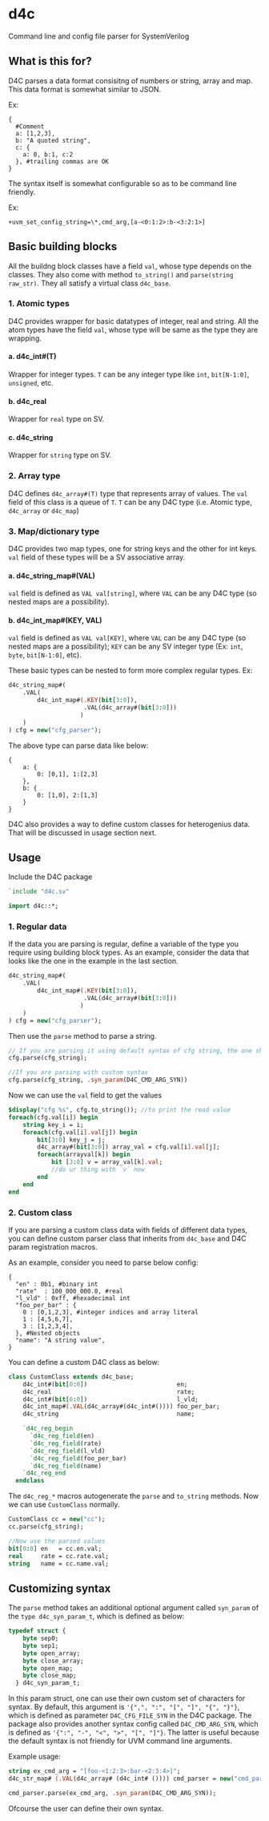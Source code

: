 # d4c
Command line and config file parser for SystemVerilog


## What is this for?

D4C parses a data format consisitng of numbers or string, array and map. This data format is somewhat similar to JSON.

Ex: 
```
{
  #Comment
  a: [1,2,3],
  b: "A quoted string", 
  c: {
    a: 0, b:1, c:2
  }, #trailing commas are OK
}
```
The syntax itself is somewhat configurable so as to be command line friendly. 

Ex: 
```
+uvm_set_config_string=\*,cmd_arg,[a-<0:1:2>:b-<3:2:1>]
```

## Basic building blocks
All the buildng block classes have a field `val`, whose type depends on the classes. They also come with method `to_string()` and `parse(string raw_str)`. They all satisfy a virtual class `d4c_base`.
### 1. Atomic types
D4C provides wrapper for basic datatypes of integer, real and string. All the atom types have the field `val`, whose type will be same as the type they are wrapping.
#### a. d4c_int#(T)
Wrapper for integer types. `T` can be any integer type like `int`, `bit[N-1:0]`, `unsigned`, etc.

#### b. d4c_real
Wrapper for `real` type on SV.

#### c. d4c_string
Wrapper for `string` type on SV.

### 2. Array type
D4C defines `d4c_array#(T)` type that represents array of values. The `val` field of this class is a queue of `T`. `T` can be any D4C type (i.e. Atomic type, `d4c_array` or `d4c_map`)

### 3. Map/dictionary type
D4C provides two map types, one for string keys and the other for int keys. `val` field of these types will be a SV associative array.

#### a. d4c_string_map#(VAL)
`val` field is defined as `VAL val[string]`, where `VAL` can be any D4C type (so nested maps are a possibility).

#### b. d4c_int_map#(KEY, VAL)
  `val` field is defined as `VAL val[KEY]`, where `VAL` can be any D4C type (so nested maps are a possibility);   `KEY` can be any SV integer type (Ex: `int`, `byte`, `bit[N-1:0]`, etc).

These basic types can be nested to form more complex regular types.
Ex:
```sv
d4c_string_map#(
    .VAL(
        d4c_int_map#(.KEY(bit[3:0]), 
                     .VAL(d4c_array#(bit[3:0]))
                    )
    )
) cfg = new("cfg_parser");
```

The above type can parse data like below:
```
{
    a: {
        0: [0,1], 1:[2,3]
    },
    b: {
        0: [1,0], 2:[1,3]
    }
}
```

D4C also provides a way to define custom classes for heterogenius data. That will be discussed in usage section next.


## Usage
Include the D4C package

```sv
`include "d4c.sv"

import d4c::*;
```

### 1. Regular data
If the data you are parsing is regular, define a variable of the type you require using building block types. As an example, consider the data that looks like the one in the example in the last section.

```sv
d4c_string_map#(
    .VAL(
        d4c_int_map#(.KEY(bit[3:0]), 
                     .VAL(d4c_array#(bit[3:0]))
                    )
    )
) cfg = new("cfg_parser");
```

Then use the `parse` method to parse a string.
```sv
// If you are parsing it using default syntax of cfg string, the one shown in example
cfg.parse(cfg_string);

//If you are parsing with custom syntax
cfg.parse(cfg_string, .syn_param(D4C_CMD_ARG_SYN))
```

Now we can use the `val` field to get the values

```sv
$display("cfg %s", cfg.to_string()); //to print the read value
foreach(cfg.val[i]) begin
    string key_i = i;
    foreach(cfg.val[i].val[j]) begin
        bit[3:0] key_j = j;
        d4c_array#(bit[3:0]) array_val = cfg.val[i].val[j];
        foreach(arrayval[k]) begin
            bit [3:0] v = array_val[k].val;
            //do ur thing with `v` now
        end
    end
end
```

### 2. Custom class
If you are parsing a custom class data with fields of different data types, you can define custom parser class that inherits from `d4c_base` and D4C param registration macros.

As an example, consider you need to parse below config:

```
{
  "en" : 0b1, #binary int
  "rate"  : 100_000_000.0, #real
  "l_vld" : 0xff, #hexadecimal int
  "foo_per_bar" : {
    0 : [0,1,2,3], #integer indices and array literal
    1 : [4,5,6,7],
    3 : [1,2,3,4],
  }, #Nested objects
  "name": "A string value", 
}

```

You can define a custom D4C class as below:
```sv
class CustomClass extends d4c_base;
    d4c_int#(bit[0:0])                         en;
    d4c_real                                   rate;
    d4c_int#(bit[6:0])                         l_vld;
    d4c_int_map#(.VAL(d4c_array#(d4c_int#()))) foo_per_bar;
    d4c_string                                 name;

    `d4c_reg_begin
      `d4c_reg_field(en)
      `d4c_reg_field(rate)
      `d4c_reg_field(l_vld)
      `d4c_reg_field(foo_per_bar)
      `d4c_reg_field(name)
    `d4c_reg_end
  endclass

```

The `d4c_reg_*` macros autogenerate the `parse` and `to_string` methods. Now we can use `CustomClass` normally.

```sv
CustomClass cc = new("cc");
cc.parse(cfg_string);

//Now use the parsed values
bit[0:0] en   = cc.en.val;
real     rate = cc.rate.val;
string   name = cc.name.val;
```

## Customizing syntax

The `parse` method takes an additional optional argument called `syn_param` of the `type d4c_syn_param_t`, which is defined as below:

```sv
typedef struct {
    byte sep0;
    byte sep1;
    byte open_array;
    byte close_array;
    byte open_map;
    byte close_map;
  } d4c_syn_param_t;

```

In this param struct, one can use their own custom set of characters for syntax. By default, this argument is `'{",", ":", "[", "]", "{", "}"}`, which is defined as parameter `D4C_CFG_FILE_SYN` in the D4C package. The package also provides another syntax config called `D4C_CMD_ARG_SYN`, which is defined as `'{":", "-", "<", ">", "[", "]"}`. The latter is useful because the default syntax is not friendly for UVM command line arguments.

Example usage:
```sv
string ex_cmd_arg = "[foo-<1:2:3>:bar-<2:3:4>]";
d4c_str_map# (.VAL(d4c_array# (d4c_int# ()))) cmd_parser = new("cmd_parser");

cmd_parser.parse(ex_cmd_arg, .syn_param(D4C_CMD_ARG_SYN));

```

Ofcourse the user can define their own syntax.
